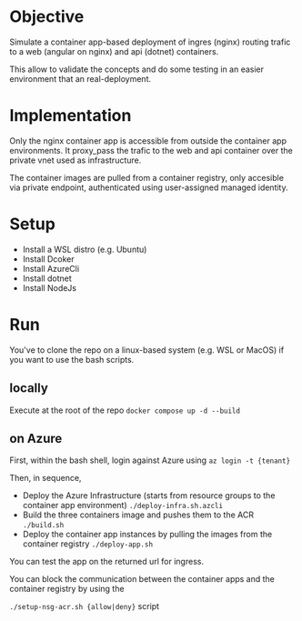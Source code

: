 # Objective

Simulate a container app-based deployment of ingres (nginx) routing trafic to a web (angular on nginx) and api (dotnet) containers.

This allow to validate the concepts and do some testing in an easier environment that an real-deployment.

# Implementation

Only the nginx container app is accessible from outside the container app environments. It proxy_pass the trafic to the web and api container over the private vnet used as infrastructure.

The container images are pulled from a container registry, only accesible via private endpoint, authenticated using user-assigned managed identity.

# Setup

- Install a WSL distro (e.g. Ubuntu)
- Install Dcoker
- Install AzureCli
- Install dotnet
- Install NodeJs

# Run 

You've to clone the repo on a linux-based system (e.g. WSL or MacOS) if you want to use the bash scripts.

## locally

Execute at the root of the repo
`docker compose up -d --build`

## on Azure

First, within the bash shell, login against Azure using
`az login -t {tenant}`

Then, in sequence,

- Deploy the Azure Infrastructure (starts from resource groups to the container app environment)
  `./deploy-infra.sh.azcli`
- Build the three containers image and pushes them to the ACR
    `./build.sh`
- Deploy the container app instances by pulling the images from the container registry
    `./deploy-app.sh`

You can test the app on the returned url for ingress.

You can block the communication between the container apps and the container registry by using the

`./setup-nsg-acr.sh {allow|deny}` script